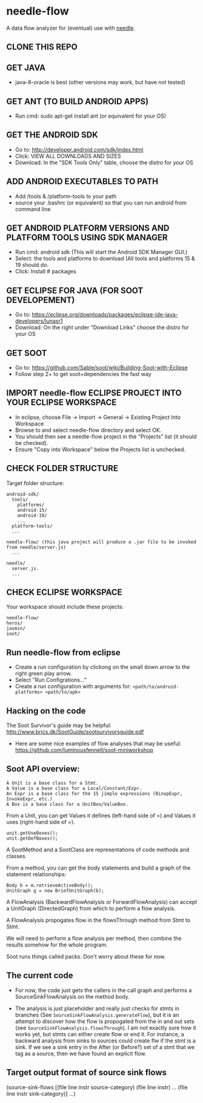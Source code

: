needle-flow
==========

A data flow analyzer for (eventual) use with [needle](https://github.com/camsoupa/needle).

## CLONE THIS REPO

## GET JAVA

- java-8-oracle is best (other versions may work, but have not tested)

## GET ANT (TO BUILD ANDROID APPS)

- Run cmd: sudo apt-get install ant (or equivalent for your OS)

## GET THE ANDROID SDK

- Go to:    http://developer.android.com/sdk/index.html
- Click:    VIEW ALL DOWNLOADS AND SIZES
- Download: In the "SDK Tools Only" table, choose the distro for your OS

## ADD ANDROID EXECUTABLES TO PATH 

- Add <android-sdk>/tools & <android-sdk>/platform-tools to your path
- source your .bashrc (or equivalent) so that you can run android from command line

## GET ANDROID PLATFORM VERSIONS AND PLATFORM TOOLS USING SDK MANAGER

- Run cmd: android sdk (This will start the Android SDK Manager GUI.)
- Select:  the tools and platforms to download (All tools and platforms 15 & 19 should do.
- Click:   Install # packages

## GET ECLIPSE FOR JAVA (FOR SOOT DEVELOPEMENT)

- Go to: https://eclipse.org/downloads/packages/eclipse-ide-java-developers/lunasr1
- Download: On the right under "Download Links" choose the distro for your OS

## GET SOOT

- Go to: https://github.com/Sable/soot/wiki/Building-Soot-with-Eclipse
- Follow step 2+ to get soot+dependencies the fast way

## IMPORT needle-flow ECLIPSE PROJECT INTO YOUR ECLIPSE WORKSPACE

- In eclipse, choose File -> Import -> General -> Existing Project Into Workspace
- Browse to and select needle-flow directory and select OK.
- You should then see a needle-flow project in the "Projects" list (it should be checked).
- Ensure "Copy into Workspace" below the Projects list is unchecked.

## CHECK FOLDER STRUCTURE

Target folder structure:
```
android-sdk/
  tools/ 
	platforms/
    android-15/
    android-19/
    ...
  platform-tools/
  ...

needle-flow/ (this java project will produce a .jar file to be invoked from needle/server.js)
  ...
  
needle/
  server.js.
  ...
```

## CHECK ECLIPSE WORKSPACE

Your workspace should include these projects:
```
needle-flow/
heros/
jasmin/
soot/
```

## Run needle-flow from eclipse

- Create a run configuration by clickong on the small down arrow to the right green play arrow.
- Select "Run Configrations..." 
- Create a run configuration with arguments for: ```<path/to/android-platforms> <path/to/apk>```

## Hacking on the code

The Soot Survivor's guide may be helpful: http://www.brics.dk/SootGuide/sootsurvivorsguide.pdf

- Here are some nice examples of flow analyses that may be useful: https://github.com/luminousfennell/soot-miniworkshop

## Soot API overview:

```
A Unit is a base class for a Stmt.
A Value is a base class for a Local/Constant/Expr.
An Expr is a base class for the 15 jimple expressions (BinopExpr, InvokeExpr, etc.)
A Box is a base class for a UnitBox/ValueBox.
```
From a Unit, you can get Values it defines (left-hand side of =) and Values it uses (right-hand side of =).
```
unit.getUseBoxes();
unit.getDefBoxes();
```
A SootMethod and a SootClass are representations of code methods and classes.  

From a method, you can get the body statements and build a graph of the statement relationships:
```
Body b = m.retrieveActiveBody();
UnitGraph g = new BriefUnitGraph(b);
```
A FlowAnalysis (BackwardFlowAnalysis or ForwardFlowAnalysis) can accept a UnitGraph (DirectedGraph) from which to perform a flow analysis.

A FlowAnalysis propogates flow in the flowsThrough method from Stmt to Stmt.

We will need to perform a flow analysis per method, then combine the results somehow for the whole program.

Soot runs things called packs.  Don't worry about these for now.  

## The current code
- For now, the code just gets the callers in the call graph and performs a SourceSinkFlowAnalysis on the method body.  

- The analysis is just placeholder and really just checks for stmts in branches (See ```SourceSinkFlowAnalysis.generateFlow```), but it is an attempt to discover how the flow is propogated from the in and out sets (see ```SourceSinkFlowAnalysis.flowsThrough```).  I am not exactly sure how it works yet, but stmts can either create flow or end it.  For instance, a backward analysis from sinks to sources could create flw if the stmt is a sink.  If we see a sink entry in the After (or Before?) set of a stmt that we tag as a source, then we have found an explicit flow.

## Target output format of source sink flows

(source-sink-flows
   [(file line instr source-category) (file line instr) ... (file line instr sink-category)]
   ...)

